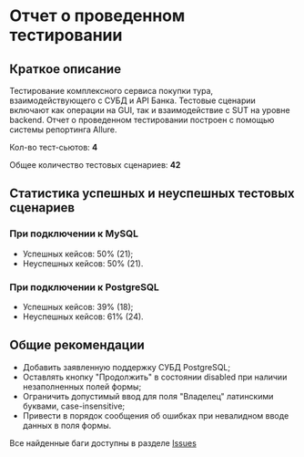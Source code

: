 # Отчет о проведенном тестировании

## Краткое описание

Тестирование комплексного сервиса покупки тура, взаимодействующего с СУБД и API Банка.
Тестовые сценарии включают как операции на GUI, так и взаимодействие с SUT на уровне backend.
Отчет о проведенном тестировании построен с помощью системы репортинга Allure.

Кол-во тест-сьютов: **4**

Общее количество тестовых сценариев: **42**

## Статистика успешных и неуспешных тестовых сценариев

### При подключении к MySQL

- Успешных кейсов: 50% (21);
- Неуспешных кейсов: 50% (21).

### При подключении к PostgreSQL

- Успешных кейсов: 39% (18);
- Неуспешных кейсов: 61% (24).

## Общие рекомендации
- Добавить заявленную поддержку СУБД PostgreSQL;
- Оставлять кнопку "Продолжить" в состоянии disabled при наличии незаполненных полей формы; 
- Ограничить допустимый ввод для поля "Владелец" латинскими буквами, case-insensitive;
- Привести в порядок сообщения об ошибках при невалидном вводе данных в поля формы.

Все найденные баги доступны в разделе [Issues](https://github.com/granegoro/qaDiploma/issues)
